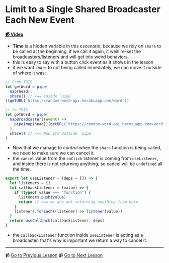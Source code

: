 # Limit to a Single Shared Broadcaster Each New Event

**[📹 Video](https://egghead.io/lessons/egghead-limit-to-a-single-shared-broadcaster-each-new-event)**

- **Time** is a hidden variable in this escenario, because we rely on `share` to be called at the beginning, if we call it again, it weill re-set the broadcasters/listeners and will get into weird behaviors.
- this is easy to say with a button click event as it shows in the lesson
- if we want `share` to not being called inmediately, we can move it outside of where it was:

```js
// From THIS
let getWord = pipe(
  map(head),
  share() // <== inside `pipe`
)(getURL(`https://random-word-api.herokuapp.com/word`))

// to THIS
let getWord = pipe(
  mapBroadcaster((event) =>
    pipe(map(head))(getURL(`https://random-word-api.herokuapp.com/word`))
  ),
  share() // <== Now its Outside `pipe`
)
```

- Now that we manage to _control_ when the `share` function is being called, we need to make sure we can cancel it.
- the `cancel` value from the `onClick` listener is coming from `useListener`, and inside there is not returning anything, so cancel will be `undefined` all the time.

```js
export let useListener = (deps = []) => {
  let listeners = []
  let callbackListener = (value) => {
    if (typeof value === "function") {
      listeners.push(value)
      return // <== we are not returning anything from here
    }
    listeners.forEach((listener) => listener(value))
  }
  return useCallback(callbackListener, deps)
}
```

- the `callbackListener` function inside `useListener` is acting as a broadcaster. that's why is important we return a way to cancel it.

---

📹 [Go to Previous Lesson](https://egghead.io/lessons/egghead-share-the-same-broadcaster-values-across-multiple-listeners)
📹 [Go to Next Lesson](https://egghead.io/lessons/egghead-combine-two-broadcasters-to-compare-values)

